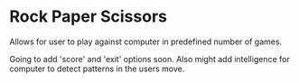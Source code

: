 # Rock Paper Scissors

Allows for user to play against computer in predefined number of games.

Going to add 'score' and 'exit' options soon. Also might add intelligence for computer to detect patterns in the users move.


